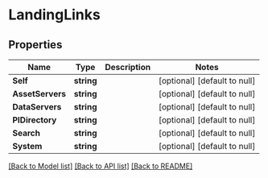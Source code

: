 # LandingLinks

## Properties
Name | Type | Description | Notes
------------ | ------------- | ------------- | -------------
**Self** | **string** |  | [optional] [default to null]
**AssetServers** | **string** |  | [optional] [default to null]
**DataServers** | **string** |  | [optional] [default to null]
**PIDirectory** | **string** |  | [optional] [default to null]
**Search** | **string** |  | [optional] [default to null]
**System** | **string** |  | [optional] [default to null]

[[Back to Model list]](../README.md#documentation-for-models) [[Back to API list]](../README.md#documentation-for-api-endpoints) [[Back to README]](../README.md)



